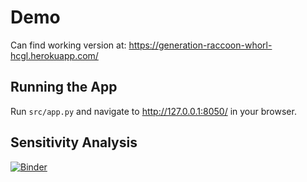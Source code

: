 # Demo

Can find working version at:
https://generation-raccoon-whorl-hcgl.herokuapp.com/

## Running the App

Run `src/app.py` and navigate to http://127.0.0.1:8050/ in your browser.

## Sensitivity Analysis

[![Binder](https://mybinder.org/badge_logo.svg)]([https://mybinder.org/v2/gh/allfed/water-access/HEAD?labpath=blob%2Fmain%2Fsrc%2Fsensitivity_notebook.ipynb](https://mybinder.org/v2/gh/allfed/water-access/4150f54721d3a5c67eacfb3af10597f8f9186c5b?urlpath=lab%2Ftree%2Fsrc%2Fsensitivity_notebook.ipynb))

